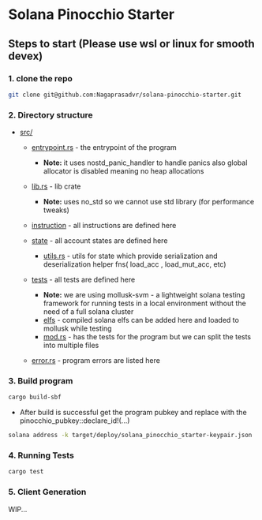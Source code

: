 # Solana Pinocchio Starter

## Steps to start (Please use wsl or linux for smooth devex)

### 1. clone the repo

```bash
git clone git@github.com:Nagaprasadvr/solana-pinocchio-starter.git
```

### 2. Directory structure

- [src/](src/)

  - [entrypoint.rs](src/entrypoint.rs) - the entrypoint of the program

    - **Note:** it uses nostd_panic_handler to handle panics
      also global allocator is disabled meaning no heap allocations

  - [lib.rs](src/lib.rs) - lib crate

    - **Note:** uses no_std so we cannot use std library (for performance tweaks)

  - [instruction](src/instruction) - all instructions are defined here

  - [state](src/state/) - all account states are defined here

    - [utils.rs](src/state/utils.rs) - utils for state which provide serialization and deserialization helper fns( load_acc , load_mut_acc, etc)

  - [tests](src/tests/) - all tests are defined here

    - **Note:** we are using mollusk-svm - a lightweight solana testing framework for running tests in a local environment without the need of a full solana cluster
    - [elfs](src/tests/elfs/) - compiled solana elfs can be added here and loaded to mollusk while testing
    - [mod.rs](src/tests/mod.rs) - has the tests for the program but we can split the tests into multiple files

  - [error.rs](program/src/error.rs) - program errors are listed here

### 3. Build program

```bash
cargo build-sbf
```

- After build is successful get the program pubkey and replace with the pinocchio_pubkey::declare_id!(...)

```bash
solana address -k target/deploy/solana_pinocchio_starter-keypair.json
```

### 4. Running Tests

```bash
cargo test
```

### 5. Client Generation

WIP...
